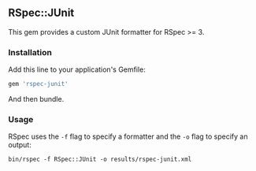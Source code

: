 ## RSpec::JUnit

This gem provides a custom JUnit formatter for RSpec >= 3.

### Installation

Add this line to your application's Gemfile:

```ruby
gem 'rspec-junit'
```

And then bundle.

### Usage

RSpec uses the `-f` flag to specify a formatter and the `-o` flag to specify an output:

```
bin/rspec -f RSpec::JUnit -o results/rspec-junit.xml
```

